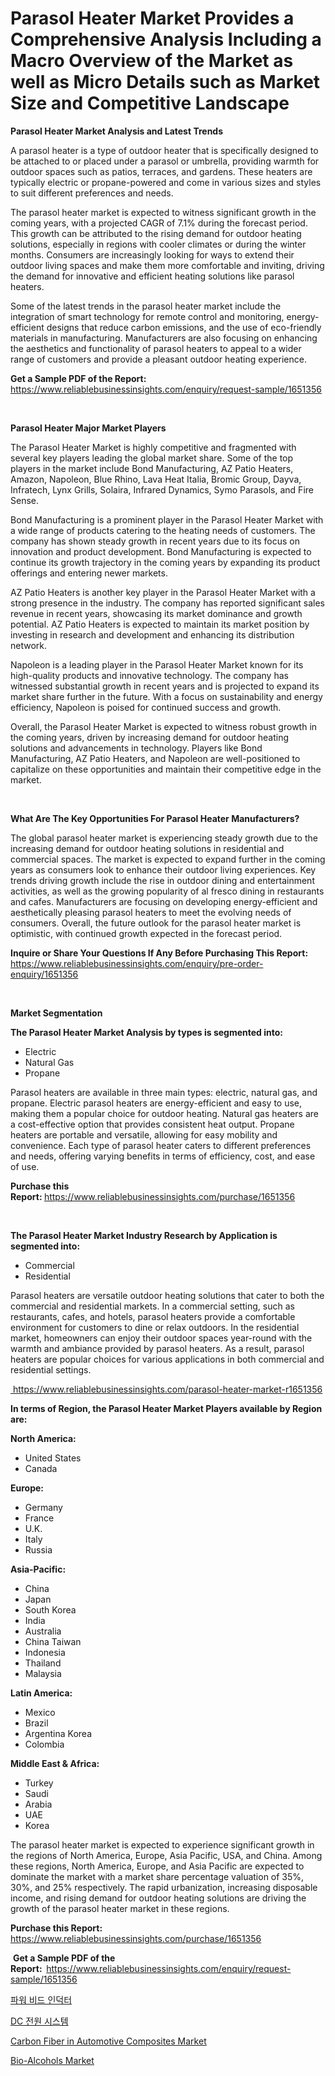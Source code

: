 <p><h1>Parasol Heater Market Provides a Comprehensive Analysis Including a Macro Overview of the Market as well as Micro Details such as Market Size and Competitive Landscape</h1></p><p><strong>Parasol Heater Market Analysis and Latest Trends</strong></p>
<p><p>A parasol heater is a type of outdoor heater that is specifically designed to be attached to or placed under a parasol or umbrella, providing warmth for outdoor spaces such as patios, terraces, and gardens. These heaters are typically electric or propane-powered and come in various sizes and styles to suit different preferences and needs.</p><p>The parasol heater market is expected to witness significant growth in the coming years, with a projected CAGR of 7.1% during the forecast period. This growth can be attributed to the rising demand for outdoor heating solutions, especially in regions with cooler climates or during the winter months. Consumers are increasingly looking for ways to extend their outdoor living spaces and make them more comfortable and inviting, driving the demand for innovative and efficient heating solutions like parasol heaters.</p><p>Some of the latest trends in the parasol heater market include the integration of smart technology for remote control and monitoring, energy-efficient designs that reduce carbon emissions, and the use of eco-friendly materials in manufacturing. Manufacturers are also focusing on enhancing the aesthetics and functionality of parasol heaters to appeal to a wider range of customers and provide a pleasant outdoor heating experience.</p></p>
<p><strong>Get a Sample PDF of the Report:&nbsp;</strong> <a href="https://www.reliablebusinessinsights.com/enquiry/request-sample/1651356">https://www.reliablebusinessinsights.com/enquiry/request-sample/1651356</a></p>
<p>&nbsp;</p>
<p><strong>Parasol Heater Major Market Players</strong></p>
<p><p>The Parasol Heater Market is highly competitive and fragmented with several key players leading the global market share. Some of the top players in the market include Bond Manufacturing, AZ Patio Heaters, Amazon, Napoleon, Blue Rhino, Lava Heat Italia, Bromic Group, Dayva, Infratech, Lynx Grills, Solaira, Infrared Dynamics, Symo Parasols, and Fire Sense.</p><p>Bond Manufacturing is a prominent player in the Parasol Heater Market with a wide range of products catering to the heating needs of customers. The company has shown steady growth in recent years due to its focus on innovation and product development. Bond Manufacturing is expected to continue its growth trajectory in the coming years by expanding its product offerings and entering newer markets.</p><p>AZ Patio Heaters is another key player in the Parasol Heater Market with a strong presence in the industry. The company has reported significant sales revenue in recent years, showcasing its market dominance and growth potential. AZ Patio Heaters is expected to maintain its market position by investing in research and development and enhancing its distribution network.</p><p>Napoleon is a leading player in the Parasol Heater Market known for its high-quality products and innovative technology. The company has witnessed substantial growth in recent years and is projected to expand its market share further in the future. With a focus on sustainability and energy efficiency, Napoleon is poised for continued success and growth.</p><p>Overall, the Parasol Heater Market is expected to witness robust growth in the coming years, driven by increasing demand for outdoor heating solutions and advancements in technology. Players like Bond Manufacturing, AZ Patio Heaters, and Napoleon are well-positioned to capitalize on these opportunities and maintain their competitive edge in the market.</p></p>
<p>&nbsp;</p>
<p><strong>What Are The Key Opportunities For Parasol Heater Manufacturers?</strong></p>
<p><p>The global parasol heater market is experiencing steady growth due to the increasing demand for outdoor heating solutions in residential and commercial spaces. The market is expected to expand further in the coming years as consumers look to enhance their outdoor living experiences. Key trends driving growth include the rise in outdoor dining and entertainment activities, as well as the growing popularity of al fresco dining in restaurants and cafes. Manufacturers are focusing on developing energy-efficient and aesthetically pleasing parasol heaters to meet the evolving needs of consumers. Overall, the future outlook for the parasol heater market is optimistic, with continued growth expected in the forecast period.</p></p>
<p><strong>Inquire or Share Your Questions If Any Before Purchasing This Report:</strong> <a href="https://www.reliablebusinessinsights.com/enquiry/pre-order-enquiry/1651356">https://www.reliablebusinessinsights.com/enquiry/pre-order-enquiry/1651356</a></p>
<p>&nbsp;</p>
<p><strong>Market Segmentation</strong></p>
<p><strong>The Parasol Heater Market Analysis by types is segmented into:</strong></p>
<p><ul><li>Electric</li><li>Natural Gas</li><li>Propane</li></ul></p>
<p><p>Parasol heaters are available in three main types: electric, natural gas, and propane. Electric parasol heaters are energy-efficient and easy to use, making them a popular choice for outdoor heating. Natural gas heaters are a cost-effective option that provides consistent heat output. Propane heaters are portable and versatile, allowing for easy mobility and convenience. Each type of parasol heater caters to different preferences and needs, offering varying benefits in terms of efficiency, cost, and ease of use.</p></p>
<p><strong>Purchase this Report:&nbsp;</strong><a href="https://www.reliablebusinessinsights.com/purchase/1651356">https://www.reliablebusinessinsights.com/purchase/1651356</a></p>
<p>&nbsp;</p>
<p><strong>The Parasol Heater Market Industry Research by Application is segmented into:</strong></p>
<p><ul><li>Commercial</li><li>Residential</li></ul></p>
<p><p>Parasol heaters are versatile outdoor heating solutions that cater to both the commercial and residential markets. In a commercial setting, such as restaurants, cafes, and hotels, parasol heaters provide a comfortable environment for customers to dine or relax outdoors. In the residential market, homeowners can enjoy their outdoor spaces year-round with the warmth and ambiance provided by parasol heaters. As a result, parasol heaters are popular choices for various applications in both commercial and residential settings.</p></p>
<p><a href="https://www.reliablebusinessinsights.com/parasol-heater-market-r1651356">&nbsp;https://www.reliablebusinessinsights.com/parasol-heater-market-r1651356</a></p>
<p><strong>In terms of Region, the Parasol Heater Market Players available by Region are:</strong></p>
<p>
    <p> <strong> North America: </strong>
        <ul>
            <li>United States</li>
            <li>Canada</li>
        </ul>
        </p> 
    <p> <strong> Europe: </strong>
        <ul>
            <li>Germany</li>
            <li>France</li>
            <li>U.K.</li>
            <li>Italy</li>
            <li>Russia</li>
        </ul>
        </p> 
    <p> <strong> Asia-Pacific: </strong>
        <ul>
            <li>China</li>
            <li>Japan</li>
            <li>South Korea</li>
            <li>India</li>
            <li>Australia</li>
            <li>China Taiwan</li>
            <li>Indonesia</li>
            <li>Thailand</li>
            <li>Malaysia</li>
        </ul>
        </p> 
    <p> <strong> Latin America: </strong>
        <ul>
            <li>Mexico</li>
            <li>Brazil</li>
            <li>Argentina Korea</li>
            <li>Colombia</li>
        </ul>
        </p> 
    <p> <strong> Middle East & Africa: </strong>
        <ul>
            <li>Turkey</li>
            <li>Saudi</li>
            <li>Arabia</li>
            <li>UAE</li>
            <li>Korea</li>
        </ul>
    </p>
    </p>
<p><p>The parasol heater market is expected to experience significant growth in the regions of North America, Europe, Asia Pacific, USA, and China. Among these regions, North America, Europe, and Asia Pacific are expected to dominate the market with a market share percentage valuation of 35%, 30%, and 25% respectively. The rapid urbanization, increasing disposable income, and rising demand for outdoor heating solutions are driving the growth of the parasol heater market in these regions.</p></p>
<p><strong>Purchase this Report: </strong><a href="https://www.reliablebusinessinsights.com/purchase/1651356">https://www.reliablebusinessinsights.com/purchase/1651356</a></p>
<p>&nbsp;<strong>Get a Sample PDF of the Report:&nbsp;&nbsp;</strong><a href="https://www.reliablebusinessinsights.com/enquiry/request-sample/1651356">https://www.reliablebusinessinsights.com/enquiry/request-sample/1651356</a></p>
<p><strong></strong></p>
<p><p><a href="https://github.com/TimmyMann6767/Market-Research-Report-List-2/blob/main/5623678147353.md">파워 비드 인덕터</a></p><p><a href="https://github.com/khytkeqagplkzqvh/Market-Research-Report-List-2/blob/main/2321461147352.md">DC 전원 시스템</a></p><p><a href="https://github.com/sonuprakash1/Market-Research-Report-List-3/blob/main/carbon-fiber-in-automotive-composites-market.md">Carbon Fiber in Automotive Composites Market</a></p><p><a href="https://github.com/Whitneyboyettebo9kiw7yr13/Market-Research-Report-List-3/blob/main/bio-alcohols-market.md">Bio-Alcohols Market</a></p></p>